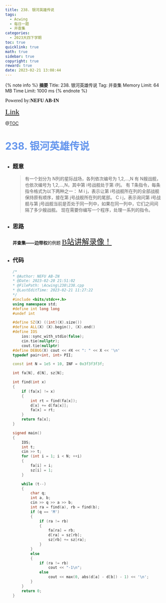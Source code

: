 ```yaml
---
title: 238. 银河英雄传说
tags:
  - Acwing
  - 每日一题
  - 并查集
categories:
  - 2023大四下学期
toc: true
quicklink: true
math: true
sidebar: true
copyright: true
reward: true
date: 2023-02-21 13:08:44
---
```



{% note info %}
**摘要**
Title: 238. 银河英雄传说
Tag: 并查集
Memory Limit: 64 MB
Time Limit: 1000 ms
{% endnote %}
<!-- more -->

<font size=3 face=楷体>Powered by:**NEFU AB-IN**</font>

<font color=#FFA500 size=5 face=楷体>[Link](https://www.acwing.com/problem/content/description/240/)</font>

@[TOC](文章目录)

# <font color=#6495ED size=6>238. 银河英雄传说</font>

* ## <font size=4 face=粗体>题意</font>

  >有一个划分为 N列的星际战场，各列依次编号为 1,2,…,N
  >有 N艘战舰，也依次编号为 1,2,…,N，其中第 i号战舰处于第 i列。
  >有 T条指令，每条指令格式为以下两种之一：
  >M i j，表示让第 i号战舰所在列的全部战舰保持原有顺序，接在第 j号战舰所在列的尾部。
  >C i j，表示询问第 i号战舰与第 j号战舰当前是否处于同一列中，如果在同一列中，它们之间间隔了多少艘战舰。
  >现在需要你编写一个程序，处理一系列的指令。

* ## <font size=4 face=粗体>思路</font>

  **并查集——边带权**的例题
  <font color=#FFA500 size=5 face=楷体>[B站讲解录像！](https://www.bilibili.com/video/BV1jo4y1v7NP/)</font>


* ## <font size=4 face=粗体>代码</font>

  ```cpp
  /*
  * @Author: NEFU AB-IN
  * @Date: 2023-02-20 21:51:02
  * @FilePath: \Acwing\238\238.cpp
  * @LastEditTime: 2023-02-21 11:27:22
  */
  #include <bits/stdc++.h>
  using namespace std;
  #define int long long
  #undef int

  #define SZ(X) ((int)(X).size())
  #define ALL(X) (X).begin(), (X).end()
  #define IOS                                                                                                            \
      ios::sync_with_stdio(false);                                                                                       \
      cin.tie(nullptr);                                                                                                  \
      cout.tie(nullptr)
  #define DEBUG(X) cout << #X << ": " << X << '\n'
  typedef pair<int, int> PII;

  const int N = 1e5 + 10, INF = 0x3f3f3f3f;

  int fa[N], d[N], sz[N];

  int find(int x)
  {
      if (fa[x] != x)
      {
          int rt = find(fa[x]);
          d[x] += d[fa[x]];
          fa[x] = rt;
      }
      return fa[x];
  }

  signed main()
  {
      IOS;
      int t;
      cin >> t;
      for (int i = 1; i < N; ++i)
      {
          fa[i] = i;
          sz[i] = 1;
      }

      while (t--)
      {
          char q;
          int a, b;
          cin >> q >> a >> b;
          int ra = find(a), rb = find(b);
          if (q == 'M')
          {
              if (ra != rb)
              {
                  fa[ra] = rb;
                  d[ra] = sz[rb];
                  sz[rb] += sz[ra];
              }
          }
          else
          {
              if (ra != rb)
                  cout << "-1\n";
              else
                  cout << max(0, abs(d[a] - d[b]) - 1) << '\n';
          }
      }
      return 0;
  }
  ```